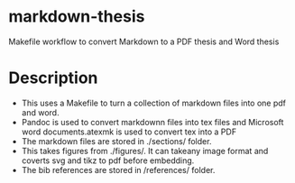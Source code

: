 # markdown-thesis
Makefile workflow to convert Markdown to a PDF thesis and Word thesis

# Description

* This uses a Makefile to turn a collection of markdown files into one pdf and word.
* Pandoc is used to convert markdownn files into tex files and Microsoft word documents.atexmk is used to convert tex into a PDF
* The markdown files are stored in ./sections/ folder.
* This takes figures from ./figures/. It can takeany image format and coverts svg and tikz to pdf before embedding.
* The bib references are stored in /references/ folder.
